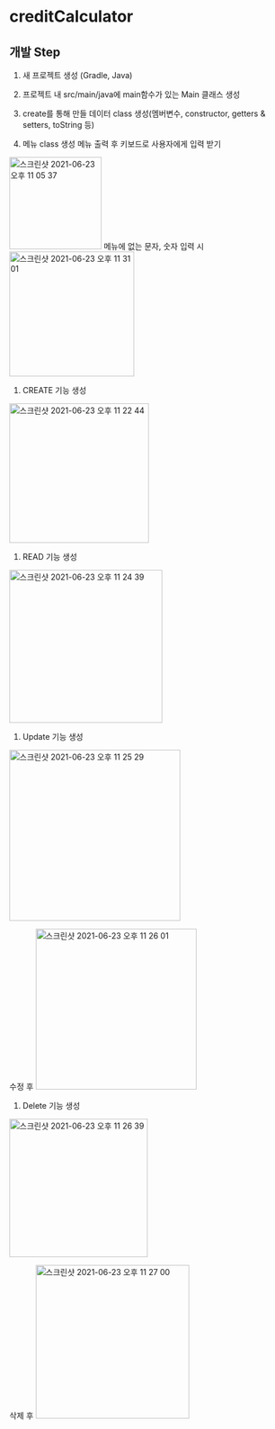 # creditCalculator


## 개발 Step
1. 새 프로젝트 생성 (Gradle, Java)
1. 프로젝트 내 src/main/java에 main함수가 있는 Main 클래스 생성

1. create를 통해 만들 데이터 class 생성(멤버변수, constructor, getters & setters, toString 등)

1. 메뉴 class 생성
메뉴 출력 후 키보드로 사용자에게 입력 받기
<img width="164" alt="스크린샷 2021-06-23 오후 11 05 37" src="https://user-images.githubusercontent.com/47955992/123110960-86a3a380-d477-11eb-883b-6531604fc12d.png">
메뉴에 없는 문자, 숫자 입력 시
<img width="222" alt="스크린샷 2021-06-23 오후 11 31 01" src="https://user-images.githubusercontent.com/47955992/123115441-13039580-d47b-11eb-9b66-e0da7fd2eaed.png">


  1. CREATE 기능 생성
  <img width="248" alt="스크린샷 2021-06-23 오후 11 22 44" src="https://user-images.githubusercontent.com/47955992/123113970-eb5ffd80-d479-11eb-961e-b7c396514f6c.png">
  
  1. READ 기능 생성
  <img width="272" alt="스크린샷 2021-06-23 오후 11 24 39" src="https://user-images.githubusercontent.com/47955992/123114310-2f530280-d47a-11eb-8d2a-488972d6c4f7.png">
  
  1. Update 기능 생성
  <img width="304" alt="스크린샷 2021-06-23 오후 11 25 29" src="https://user-images.githubusercontent.com/47955992/123114481-4eea2b00-d47a-11eb-962a-1633e6bddffd.png">
  
  수정 후
  <img width="286" alt="스크린샷 2021-06-23 오후 11 26 01" src="https://user-images.githubusercontent.com/47955992/123114565-61646480-d47a-11eb-8845-2b98b2092f13.png">

  1. Delete 기능 생성
  <img width="246" alt="스크린샷 2021-06-23 오후 11 26 39" src="https://user-images.githubusercontent.com/47955992/123114700-77722500-d47a-11eb-8d99-b5609a7bb9e3.png"> 
  
  삭제 후
  <img width="273" alt="스크린샷 2021-06-23 오후 11 27 00" src="https://user-images.githubusercontent.com/47955992/123114764-835de700-d47a-11eb-9d6c-54c0aac02666.png">
